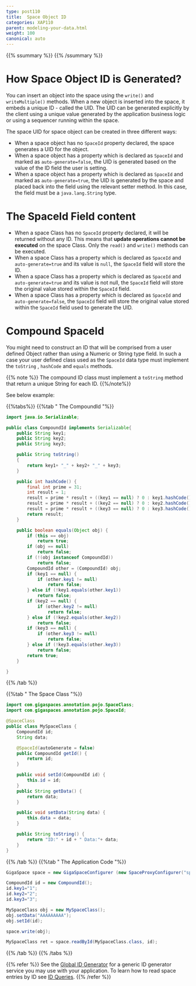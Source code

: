 ```yaml
---
type: post110
title:  Space Object ID
categories: XAP110
parent: modeling-your-data.html
weight: 100
canonical: auto
---
```


{{% ssummary %}} {{% /ssummary %}}

# How Space Object ID is Generated?

You can insert an object into the space using the `write()` and `writeMultiple()` methods. When a new object is inserted into the space, it embeds a unique ID - called the UID. The UID can be generated explicitly by the client using a unique value generated by the application business logic or using a sequencer running within the space.

The space UID for space object can be created in three different ways:

- When a space object has no `SpaceId` property declared, the space generates a UID for the object.
- When a space object has a property which is declared as `SpaceId` and marked as `auto-generate=false`, the UID is generated based on the value of the ID field the user is setting.
- When a space object has a property which is declared as `SpaceId` and marked as `auto-generate=true`, the UID is generated by the space and placed back into the field using the relevant setter method. In this case, the field must be a `java.lang.String` type.




# The SpaceId Field content

- When a space Class has no `SpaceId` property declared, it will be returned without any ID. This means that **update operations cannot be executed** on the space Class. Only the `read()` and `write()` methods can be executed.
- When a space Class has a property which is declared as `SpaceId` and `auto-generate=true` and its value is `null`, the `SpaceId` field will store the ID.
- When a space Class has a property which is declared as `SpaceId` and `auto-generate=true` and its value is not null, the `SpaceId` field will store the original value stored within the `SpaceId` field.
- When a space Class has a property which is declared as `SpaceId` and `auto-generate=false`, the `SpaceId` field will store the original value stored within the `SpaceId` field used to generate the UID.

# Compound SpaceId

You might need to construct an ID that will be comprised from a user defined Object rather than using a Numeric or String type field. In such a case your user defined class used as the `SpaceId` data type must implement the `toString` , `hashCode` and `equals` methods.

{{% note %}} The compound ID class must implement a `toString` method that return a unique String for each ID. {{%/note%}}

See below example:

{{%tabs%}}
{{%tab "  The CompoundId "%}}


```java
import java.io.Serializable;

public class CompoundId implements Serializable{
	public String key1;
	public String key2;
	public String key3;

	public String toString()
	{
		return key1+ "_" + key2+ "_" + key3;
	}

	public int hashCode() {
		final int prime = 31;
		int result = 1;
		result = prime * result + ((key1 == null) ? 0 : key1.hashCode());
		result = prime * result + ((key2 == null) ? 0 : key2.hashCode());
		result = prime * result + ((key3 == null) ? 0 : key3.hashCode());
		return result;
	}

	public boolean equals(Object obj) {
		if (this == obj)
			return true;
		if (obj == null)
			return false;
		if (!(obj instanceof CompoundId)) 
			return false;
		CompoundId other = (CompoundId) obj;
		if (key1 == null) {
			if (other.key1 != null)
				return false;
		} else if (!key1.equals(other.key1))
			return false;
		if (key2 == null) {
			if (other.key2 != null)
				return false;
		} else if (!key2.equals(other.key2))
			return false;
		if (key3 == null) {
			if (other.key3 != null)
				return false;
		} else if (!key3.equals(other.key3))
			return false;
		return true;
	}

}
```

{{% /tab %}}

{{%tab "  The Space Class "%}}


```java
import com.gigaspaces.annotation.pojo.SpaceClass;
import com.gigaspaces.annotation.pojo.SpaceId;

@SpaceClass
public class MySpaceClass {
	CompoundId id;
	String data;

	@SpaceId(autoGenerate = false)
	public CompoundId getId() {
		return id;
	}

	public void setId(CompoundId id) {
		this.id = id;
	}
	public String getData() {
		return data;
	}

	public void setData(String data) {
		this.data = data;
	}

	public String toString() {
		return "ID:" + id + " Data:"+ data;
	}
}
```

{{% /tab %}}
{{%tab "  The Application Code "%}}


```java
GigaSpace space = new GigaSpaceConfigurer (new SpaceProxyConfigurer("space")).gigaSpace();

CompoundId id = new CompoundId();
id.key1="1";
id.key2="2";
id.key3="3";

MySpaceClass obj = new MySpaceClass();
obj.setData("AAAAAAAAA");
obj.setId(id);

space.write(obj);

MySpaceClass ret = space.readById(MySpaceClass.class, id);
```

{{% /tab %}}
{{% /tabs %}}


{{% refer %}}
See the [Global ID Generator](/sbp/global-id-generator.html) for a generic ID generator service you may use with your application.
To learn how to read space entries by ID see [ID Queries](./query-by-id.html).
{{% /refer %}}
